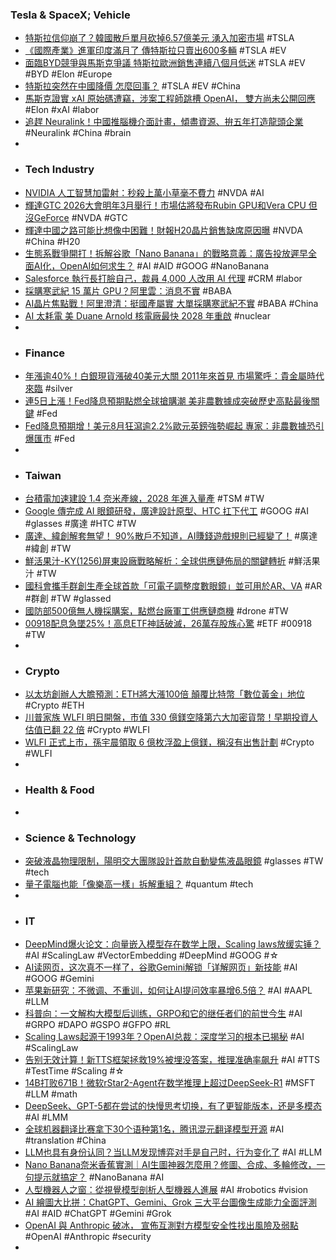 ### Tesla & SpaceX; Vehicle
- [特斯拉信仰崩了？韓國散戶單月砍掉6.57億美元 湧入加密市場](https://news.cnyes.com/news/id/6136294) #TSLA
- [《國際產業》進軍印度滿月了 傳特斯拉只賣出600多輛](https://wantrich.chinatimes.com/news/20250902900566-420201) #TSLA #EV
- [面臨BYD競爭與馬斯克爭議 特斯拉歐洲銷售連續八個月低迷](https://news.pchome.com.tw/science/technice/20250902/index-75678087306486338005.html) #TSLA #EV #BYD #Elon #Europe
- [特斯拉突然在中國降價 怎麼回事？](https://news.cnyes.com/news/id/6135596) #TSLA #EV #China
- [馬斯克證實 xAI 原始碼遭竊，涉案工程師跳槽 OpenAI， 雙方尚未公開回應](https://www.techbang.com/posts/125217-musk-xai-source-code-theft-openai) #Elon #xAI #labor
- [追趕 Neuralink！中國推腦機介面計畫，傾盡資源、拚五年打造龍頭企業](https://technews.tw/2025/09/02/china-building-brain-computer-interface-industry/) #Neuralink #China #brain
-
- ### Tech Industry
- [NVIDIA 人工智慧加雷射：秒殺上萬小草毫不費力](https://technews.tw/2025/09/01/nvidia-gpu-laserweeder-carbon-robotci/) #NVDA #AI
- [輝達GTC 2026大會明年3月舉行！市場估將發布Rubin GPU和Vera CPU 但沒GeForce](https://news.cnyes.com/news/id/6133877) #NVDA #GTC
- [輝達中國之路可能比想像中困難！財報H20晶片銷售缺席原因曝](https://news.cnyes.com/news/id/6133964) #NVDA #China #H20
- [生態系戰爭開打！拆解谷歌「Nano Banana」的戰略意義：廣告投放遲早全面AI化，OpenAI如何求生？](https://www.bnext.com.tw/article/84339/google-gemini-ai-advertising) #AI #AID #GOOG #NanoBanana
- [Salesforce 執行長打臉自己，裁員 4,000 人改用 AI 代理](https://technews.tw/2025/09/02/marc-benioff-says-salesforce-has-cut-4000-roles-in-support-because-of-ai-agents/) #CRM #labor
- [採購寒武紀 15 萬片 GPU？阿里雲：消息不實](https://technews.tw/2025/09/01/cambricon-alibaba-cloud-gpu/) #BABA
- [AI晶片焦點戰！阿里澄清：挺國產屬實 大單採購寒武紀不實](https://news.cnyes.com/news/id/6136288) #BABA #China
- [AI 太耗電 美 Duane Arnold 核電廠最快 2028 年重啟](https://technews.tw/2025/09/02/ai-power-demand-spurs-restart-of-duane-arnold-nuclear-plant/) #nuclear
-
- ### Finance
- [年漲逾40%！白銀現貨漲破40美元大關 2011年來首見 市場驚呼：貴金屬時代來臨](https://news.cnyes.com/news/id/6135487) #silver
- [連5日上漲！Fed降息預期點燃全球搶購潮 美非農數據成突破歷史高點最後關鍵](https://news.cnyes.com/news/id/6134443) #Fed
- [Fed降息預期增！美元8月狂瀉逾2.2%歐元英鎊強勢崛起 專家：非農數據恐引爆匯市](https://news.cnyes.com/news/id/6133693) #Fed
-
- ### Taiwan
- [台積電加速建設 1.4 奈米產線，2028 年進入量產](https://technews.tw/2025/09/02/tsmc-accelerates-construction-of-1-4nm-process-production-line/) #TSM #TW
- [Google 傳完成 AI 眼鏡研發，廣達設計原型、HTC 扛下代工](https://technews.tw/2025/09/02/google-is-also-rumored-to-have-completed-development-of-its-own-ai-glasses/) #GOOG #AI #glasses #廣達 #HTC #TW
- [廣達、緯創解套無望！ 90%散戶不知道，AI賺錢遊戲規則已經變了！](https://news.cnyes.com/news/id/6134845) #廣達 #緯創 #TW
- [鮮活果汁-KY(1256)屏東設廠戰略解析：全球供應鏈佈局的關鍵轉折](https://uanalyze.com.tw/articles/2433230625) #鮮活果汁 #TW
- [國科會攜手群創生產全球首款「可電子調整度數眼鏡」並可用於AR、VA](https://news.cnyes.com/news/id/6135579) #AR #群創 #TW #glassed
- [國防部500億無人機採購案，點燃台廠軍工供應鏈商機](https://news.cnyes.com/news/id/6135188) #drone #TW
- [00918配息急墜25%！高息ETF神話破滅，26萬存股族心驚](https://www.mitrade.com/zh/insights/shares-analysis/more/20250901S02) #ETF #00918 #TW
-
- ### Crypto
- [以太坊創辦人大膽預測：ETH將大漲100倍 顛覆比特幣「數位黃金」地位](https://news.cnyes.com/news/id/6134036) #Crypto #ETH
- [川普家族 WLFI 明日開盤，市值 330 億鎂空降第六大加密貨幣！早期投資人估值已翻 22 倍](https://abmedia.io/trump-wlfi-defi-33b-world-liberty) #Crypto #WLFI
- [WLFI 正式上市，孫宇晨領取 6 億枚浮盈上億鎂，稱沒有出售計劃](https://abmedia.io/market-update-as-of-2nd-sep-2025) #Crypto #WLFI
-
- ### Health & Food
-
- ### Science & Technology
- [突破液晶物理限制，陽明交大團隊設計首款自動變焦液晶眼鏡](https://technews.tw/2025/09/02/gradient-index-lc-lens/) #glasses #TW #tech
- [量子電腦也能「像樂高一樣」拆解重組？](https://technews.tw/2025/09/02/scientists-build-quantum-computer-that-together-like-legos/) #quantum #tech
-
- ### IT
- [DeepMind爆火论文：向量嵌入模型存在数学上限，Scaling laws放缓实锤？](https://www.jiqizhixin.com/articles/2025-09-02-6) #AI #ScalingLaw #VectorEmbedding #DeepMind #GOOG #☆
- [AI读网页，这次真不一样了，谷歌Gemini解锁「详解网页」新技能](https://www.jiqizhixin.com/articles/2025-09-02-5) #AI #GOOG #Gemini
- [苹果新研究：不微调、不重训，如何让AI提问效率暴增6.5倍？](https://www.jiqizhixin.com/articles/2025-09-02-11) #AI #AAPL #LLM
- [科普向：一文解构大模型后训练，GRPO和它的继任者们的前世今生](https://www.jiqizhixin.com/articles/2025-09-01-2) #AI #GRPO #DAPO #GSPO #GFPO #RL
- [Scaling Laws起源于1993年？OpenAI总裁：深度学习的根本已揭秘](https://www.jiqizhixin.com/articles/2025-09-02-10) #AI #ScalingLaw
- [告别无效计算！新TTS框架拯救19%被埋没答案，推理准确率飙升](https://www.jiqizhixin.com/articles/2025-09-02-9) #AI #TTS #TestTime #Scaling #☆
- [14B打败671B！微软rStar2-Agent在数学推理上超过DeepSeek-R1](https://www.jiqizhixin.com/articles/2025-09-02-3) #MSFT #LLM #math
- [DeepSeek、GPT-5都在尝试的快慢思考切换，有了更智能版本，还是多模态](https://www.jiqizhixin.com/articles/2025-09-01-5) #AI #LMM
- [全球机器翻译比赛拿下30个语种第1名，腾讯混元翻译模型开源](https://www.jiqizhixin.com/articles/2025-09-02) #AI #translation #China
- [LLM也具有身份认同？当LLM发现博弈对手是自己时，行为变化了](https://www.jiqizhixin.com/articles/2025-08-31-7) #AI #LLM
- [Nano Banana奈米香蕉實測｜AI生圖神器怎麼用？修圖、合成、多輪修改，一句提示就搞定？](https://www.bnext.com.tw/article/84349/nano-banana-gemini-image-ai) #NanoBanana #AI
- [人型機器人之窗：從視覺模型剖析人型機器人進展](https://technews.tw/2025/09/01/analyzing-the-progress-of-humanoid-robots-from-the-perspective-of-visual-models/) #AI #robotics #vision
- [AI 繪圖大比拼：ChatGPT、Gemini、Grok 三大平台圖像生成能力全面評測](https://www.techbang.com/posts/124893-chatgpt-gemini-grok-ai-image-comparison) #AI #AID #ChatGPT #Gemini #Grok
- [OpenAI 與 Anthropic 破冰， 宣佈互測對方模型安全性找出風險及弱點](https://www.techbang.com/posts/125189-openai-anthropic-model-testing) #OpenAI #Anthropic #security
-